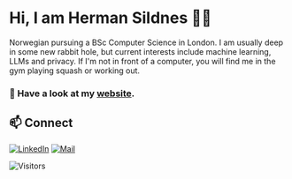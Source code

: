 
#  Hi, I am Herman Sildnes 👨‍💻

Norwegian pursuing a BSc Computer Science in London. I am usually deep in some new rabbit hole, but current interests include machine learning, LLMs and privacy. If I'm not in front of a computer, you will find me in the gym playing squash or working out.

### 🔭 Have a look at my [website](https://sildnes.com).

## 📫 Connect
[![LinkedIn](https://img.shields.io/badge/LinkedIn-0077B5?style=for-the-badge&logo=linkedin&logoColor=white)](https://www.linkedin.com/in/hermansildnes) [![Mail](https://img.shields.io/badge/proton%20mail-6D4AFF?style=for-the-badge&logo=protonmail&logoColor=white)](mailto:github@sildnes.com)

![Visitors](https://api.visitorbadge.io/api/visitors?path=https%3A%2F%2Fgithub.com%2Fhermansildnes&label=VISITORS&labelColor=%23697689&countColor=%23555555)
